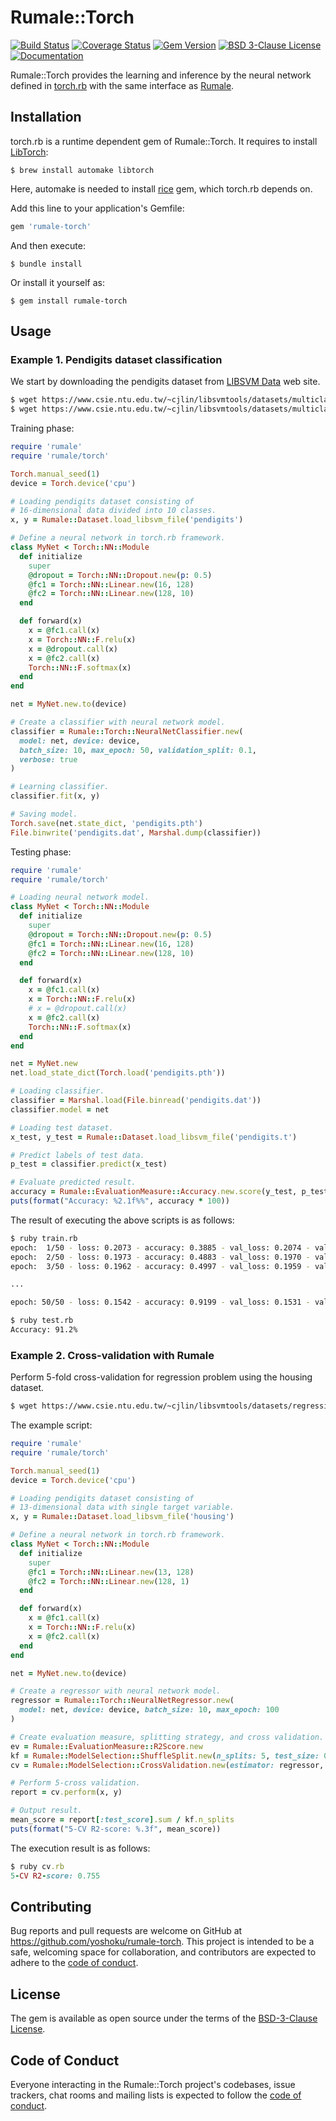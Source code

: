# Rumale::Torch

[![Build Status](https://github.com/yoshoku/rumale-torch/workflows/build/badge.svg)](https://github.com/yoshoku/rumale-torch/actions?query=workflow%3Abuild)
[![Coverage Status](https://coveralls.io/repos/github/yoshoku/rumale-torch/badge.svg?branch=main)](https://coveralls.io/github/yoshoku/rumale-torch?branch=main)
[![Gem Version](https://badge.fury.io/rb/rumale-torch.svg)](https://badge.fury.io/rb/rumale-torch)
[![BSD 3-Clause License](https://img.shields.io/badge/License-BSD%203--Clause-orange.svg)](https://github.com/yoshoku/rumale-torch/blob/main/LICENSE.txt)
[![Documentation](http://img.shields.io/badge/api-reference-blue.svg)](https://yoshoku.github.io/rumale-torch/doc/)

Rumale::Torch provides the learning and inference by the neural network defined in [torch.rb](https://github.com/ankane/torch.rb)
with the same interface as [Rumale](https://github.com/yoshoku/rumale).

## Installation
torch.rb is a runtime dependent gem of Rumale::Torch. It requires to install [LibTorch](https://github.com/ankane/torch.rb#libtorch-installation):

    $ brew install automake libtorch

Here, automake is needed to install [rice](https://github.com/jasonroelofs/rice) gem, which torch.rb depends on.

Add this line to your application's Gemfile:

```ruby
gem 'rumale-torch'
```

And then execute:

    $ bundle install

Or install it yourself as:

    $ gem install rumale-torch

## Usage

### Example 1. Pendigits dataset classification

We start by downloading the pendigits dataset from [LIBSVM Data](https://www.csie.ntu.edu.tw/~cjlin/libsvmtools/datasets/) web site.

```bash
$ wget https://www.csie.ntu.edu.tw/~cjlin/libsvmtools/datasets/multiclass/pendigits
$ wget https://www.csie.ntu.edu.tw/~cjlin/libsvmtools/datasets/multiclass/pendigits.t
```

Training phase:

```ruby
require 'rumale'
require 'rumale/torch'

Torch.manual_seed(1)
device = Torch.device('cpu')

# Loading pendigits dataset consisting of
# 16-dimensional data divided into 10 classes.
x, y = Rumale::Dataset.load_libsvm_file('pendigits')

# Define a neural network in torch.rb framework.
class MyNet < Torch::NN::Module
  def initialize
    super
    @dropout = Torch::NN::Dropout.new(p: 0.5)
    @fc1 = Torch::NN::Linear.new(16, 128)
    @fc2 = Torch::NN::Linear.new(128, 10)
  end

  def forward(x)
    x = @fc1.call(x)
    x = Torch::NN::F.relu(x)
    x = @dropout.call(x)
    x = @fc2.call(x)
    Torch::NN::F.softmax(x)
  end
end

net = MyNet.new.to(device)

# Create a classifier with neural network model.
classifier = Rumale::Torch::NeuralNetClassifier.new(
  model: net, device: device,
  batch_size: 10, max_epoch: 50, validation_split: 0.1,
  verbose: true
)

# Learning classifier.
classifier.fit(x, y)

# Saving model.
Torch.save(net.state_dict, 'pendigits.pth')
File.binwrite('pendigits.dat', Marshal.dump(classifier))
```

Testing phase:

```ruby
require 'rumale'
require 'rumale/torch'

# Loading neural network model.
class MyNet < Torch::NN::Module
  def initialize
    super
    @dropout = Torch::NN::Dropout.new(p: 0.5)
    @fc1 = Torch::NN::Linear.new(16, 128)
    @fc2 = Torch::NN::Linear.new(128, 10)
  end

  def forward(x)
    x = @fc1.call(x)
    x = Torch::NN::F.relu(x)
    # x = @dropout.call(x)
    x = @fc2.call(x)
    Torch::NN::F.softmax(x)
  end
end

net = MyNet.new
net.load_state_dict(Torch.load('pendigits.pth'))

# Loading classifier.
classifier = Marshal.load(File.binread('pendigits.dat'))
classifier.model = net

# Loading test dataset.
x_test, y_test = Rumale::Dataset.load_libsvm_file('pendigits.t')

# Predict labels of test data.
p_test = classifier.predict(x_test)

# Evaluate predicted result.
accuracy = Rumale::EvaluationMeasure::Accuracy.new.score(y_test, p_test)
puts(format("Accuracy: %2.1f%%", accuracy * 100))
```

The result of executing the above scripts is as follows:

```sh
$ ruby train.rb
epoch:  1/50 - loss: 0.2073 - accuracy: 0.3885 - val_loss: 0.2074 - val_accuracy: 0.3853
epoch:  2/50 - loss: 0.1973 - accuracy: 0.4883 - val_loss: 0.1970 - val_accuracy: 0.4893
epoch:  3/50 - loss: 0.1962 - accuracy: 0.4997 - val_loss: 0.1959 - val_accuracy: 0.5013

...

epoch: 50/50 - loss: 0.1542 - accuracy: 0.9199 - val_loss: 0.1531 - val_accuracy: 0.9293

$ ruby test.rb
Accuracy: 91.2%
```

### Example 2. Cross-validation with Rumale

Perform 5-fold cross-validation for regression problem using the housing dataset.

```sh
$ wget https://www.csie.ntu.edu.tw/~cjlin/libsvmtools/datasets/regression/housing
```

The example script:

```ruby
require 'rumale'
require 'rumale/torch'

Torch.manual_seed(1)
device = Torch.device('cpu')

# Loading pendigits dataset consisting of
# 13-dimensional data with single target variable.
x, y = Rumale::Dataset.load_libsvm_file('housing')

# Define a neural network in torch.rb framework.
class MyNet < Torch::NN::Module
  def initialize
    super
    @fc1 = Torch::NN::Linear.new(13, 128)
    @fc2 = Torch::NN::Linear.new(128, 1)
  end

  def forward(x)
    x = @fc1.call(x)
    x = Torch::NN::F.relu(x)
    x = @fc2.call(x)
  end
end

net = MyNet.new.to(device)

# Create a regressor with neural network model.
regressor = Rumale::Torch::NeuralNetRegressor.new(
  model: net, device: device, batch_size: 10, max_epoch: 100
)

# Create evaluation measure, splitting strategy, and cross validation.
ev = Rumale::EvaluationMeasure::R2Score.new
kf = Rumale::ModelSelection::ShuffleSplit.new(n_splits: 5, test_size: 0.1, random_seed: 1)
cv = Rumale::ModelSelection::CrossValidation.new(estimator: regressor, splitter: kf, evaluator: ev)

# Perform 5-cross validation.
report = cv.perform(x, y)

# Output result.
mean_score = report[:test_score].sum / kf.n_splits
puts(format("5-CV R2-score: %.3f", mean_score))
```

The execution result is as follows:

```ruby
$ ruby cv.rb
5-CV R2-score: 0.755
```

## Contributing

Bug reports and pull requests are welcome on GitHub at https://github.com/yoshoku/rumale-torch. This project is intended to be a safe, welcoming space for collaboration, and contributors are expected to adhere to the [code of conduct](https://github.com/yoshoku/rumale-torch/blob/master/CODE_OF_CONDUCT.md).

## License

The gem is available as open source under the terms of the [BSD-3-Clause License](https://opensource.org/licenses/BSD-3-Clause).

## Code of Conduct

Everyone interacting in the Rumale::Torch project's codebases, issue trackers, chat rooms and mailing lists is expected to follow the [code of conduct](https://github.com/yoshoku/rumale-torch/blob/master/CODE_OF_CONDUCT.md).

